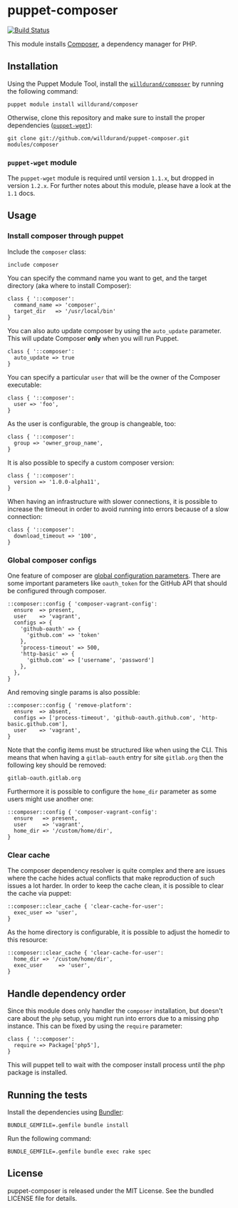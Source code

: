 puppet-composer
===============

[![Build
Status](https://secure.travis-ci.org/willdurand/puppet-composer.png)](http://travis-ci.org/willdurand/puppet-composer)

This module installs [Composer](http://getcomposer.org/), a dependency manager
for PHP.

Installation
------------

Using the Puppet Module Tool, install the
[`willdurand/composer`](http://forge.puppetlabs.com/willdurand/composer) by
running the following command:

    puppet module install willdurand/composer

Otherwise, clone this repository and make sure to install the proper
dependencies ([`puppet-wget`](https://github.com/maestrodev/puppet-wget)):

    git clone git://github.com/willdurand/puppet-composer.git modules/composer

### ``puppet-wget`` module

The ``puppet-wget`` module is required until version ``1.1.x``, but dropped in version ``1.2.x``.
For further notes about this module, please have a look at the ``1.1`` docs.

Usage
-----

### Install composer through puppet

Include the `composer` class:

``` puppet
include composer
```

You can specify the command name you want to get, and the target directory (aka
where to install Composer):

``` puppet
class { '::composer':
  command_name => 'composer',
  target_dir   => '/usr/local/bin'
}
```

You can also auto update composer by using the `auto_update` parameter. This will
update Composer **only** when you will run Puppet.

``` puppet
class { '::composer':
  auto_update => true
}
```

You can specify a particular `user` that will be the owner of the Composer
executable:

``` puppet
class { '::composer':
  user => 'foo',
}
```

As the user is configurable, the group is changeable, too:

``` puppet
class { '::composer':
  group => 'owner_group_name',
}
```

It is also possible to specify a custom composer version:

``` puppet
class { '::composer':
  version => '1.0.0-alpha11',
}
```

When having an infrastructure with slower connections, it is possible to increase the timeout in order to
avoid running into errors because of a slow connection:

``` puppet
class { '::composer':
  download_timeout => '100',
}
```

### Global composer configs

One feature of composer are [global configuration parameters](https://getcomposer.org/doc/06-config.md#config).
There are some important parameters like ``oauth_token`` for the GitHub API that should be configured through composer.

``` puppet
::composer::config { 'composer-vagrant-config':
  ensure  => present,
  user    => 'vagrant',
  configs => {
    'github-oauth' => {
      'github.com' => 'token'
    },
    'process-timeout' => 500,
    'http-basic' => {
      'github.com' => ['username', 'password']
    },
  },
}
```

And removing single params is also possible:

``` puppet
::composer::config { 'remove-platform':
  ensure  => absent,
  configs => ['process-timeout', 'github-oauth.github.com', 'http-basic.github.com'],
  user    => 'vagrant',
}
```

Note that the config items must be structured like when using the CLI. This means that when having a ``gitlab-oauth`` entry for site ``gitlab.org`` then the following key should be removed:

    gitlab-oauth.gitlab.org

Furthermore it is possible to configure the ``home_dir`` parameter as some users might use another one:

``` puppet
::composer::config { 'composer-vagrant-config':
  ensure   => present,
  user     => 'vagrant',
  home_dir => '/custom/home/dir',
}
```

### Clear cache

The composer dependency resolver is quite complex and there are issues where the cache hides actual conflicts that make reproduction of such issues a lot harder.
In order to keep the cache clean, it is possible to clear the cache via puppet:

``` puppet
::composer::clear_cache { 'clear-cache-for-user':
  exec_user => 'user',
}
```

As the home directory is configurable, it is possible to adjust the homedir to this resource:

``` puppet
::composer::clear_cache { 'clear-cache-for-user':
  home_dir => '/custom/home/dir',
  exec_user     => 'user',
}
```

Handle dependency order
-----------------------

Since this module does only handler the ``composer`` installation, but doesn't care about the ``php`` setup, you might run
into errors due to a missing php instance.
This can be fixed by using the ``require`` parameter:

``` puppet
class { '::composer':
  require => Package['php5'],
}
```

This will puppet tell to wait with the composer install process until the php package is installed.

Running the tests
-----------------

Install the dependencies using [Bundler](http://gembundler.com):

    BUNDLE_GEMFILE=.gemfile bundle install

Run the following command:

    BUNDLE_GEMFILE=.gemfile bundle exec rake spec


License
-------

puppet-composer is released under the MIT License. See the bundled LICENSE file
for details.
